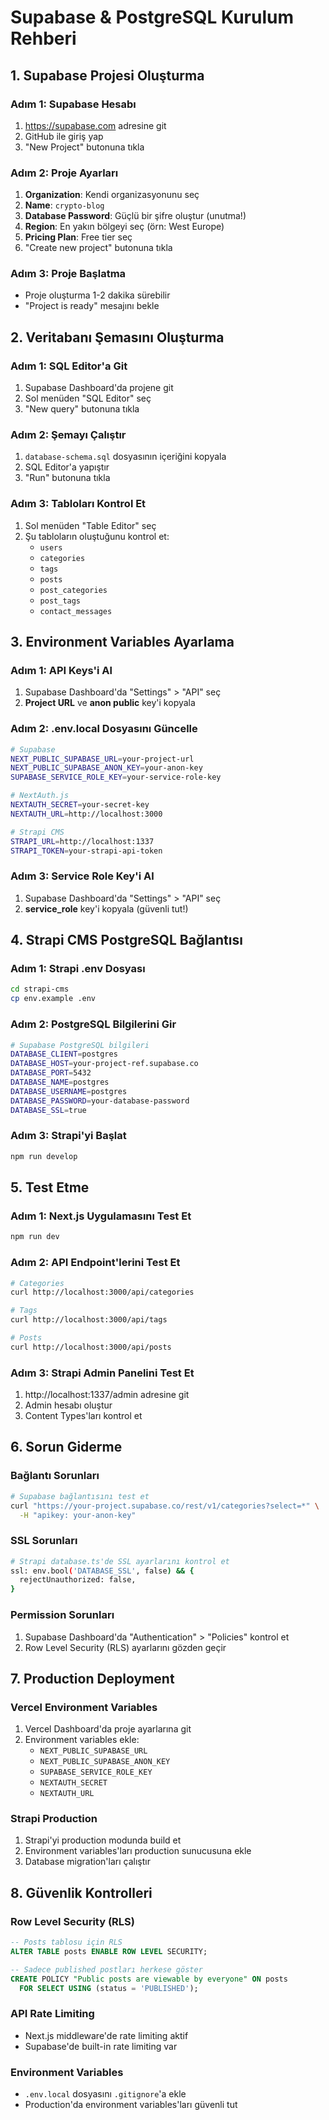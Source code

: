 # Supabase & PostgreSQL Kurulum Rehberi

## 1. Supabase Projesi Oluşturma

### Adım 1: Supabase Hesabı
1. https://supabase.com adresine git
2. GitHub ile giriş yap
3. "New Project" butonuna tıkla

### Adım 2: Proje Ayarları
1. **Organization**: Kendi organizasyonunu seç
2. **Name**: `crypto-blog`
3. **Database Password**: Güçlü bir şifre oluştur (unutma!)
4. **Region**: En yakın bölgeyi seç (örn: West Europe)
5. **Pricing Plan**: Free tier seç
6. "Create new project" butonuna tıkla

### Adım 3: Proje Başlatma
- Proje oluşturma 1-2 dakika sürebilir
- "Project is ready" mesajını bekle

## 2. Veritabanı Şemasını Oluşturma

### Adım 1: SQL Editor'a Git
1. Supabase Dashboard'da projene git
2. Sol menüden "SQL Editor" seç
3. "New query" butonuna tıkla

### Adım 2: Şemayı Çalıştır
1. `database-schema.sql` dosyasının içeriğini kopyala
2. SQL Editor'a yapıştır
3. "Run" butonuna tıkla

### Adım 3: Tabloları Kontrol Et
1. Sol menüden "Table Editor" seç
2. Şu tabloların oluştuğunu kontrol et:
   - `users`
   - `categories`
   - `tags`
   - `posts`
   - `post_categories`
   - `post_tags`
   - `contact_messages`

## 3. Environment Variables Ayarlama

### Adım 1: API Keys'i Al
1. Supabase Dashboard'da "Settings" > "API" seç
2. **Project URL** ve **anon public** key'i kopyala

### Adım 2: .env.local Dosyasını Güncelle
```bash
# Supabase
NEXT_PUBLIC_SUPABASE_URL=your-project-url
NEXT_PUBLIC_SUPABASE_ANON_KEY=your-anon-key
SUPABASE_SERVICE_ROLE_KEY=your-service-role-key

# NextAuth.js
NEXTAUTH_SECRET=your-secret-key
NEXTAUTH_URL=http://localhost:3000

# Strapi CMS
STRAPI_URL=http://localhost:1337
STRAPI_TOKEN=your-strapi-api-token
```

### Adım 3: Service Role Key'i Al
1. Supabase Dashboard'da "Settings" > "API" seç
2. **service_role** key'i kopyala (güvenli tut!)

## 4. Strapi CMS PostgreSQL Bağlantısı

### Adım 1: Strapi .env Dosyası
```bash
cd strapi-cms
cp env.example .env
```

### Adım 2: PostgreSQL Bilgilerini Gir
```bash
# Supabase PostgreSQL bilgileri
DATABASE_CLIENT=postgres
DATABASE_HOST=your-project-ref.supabase.co
DATABASE_PORT=5432
DATABASE_NAME=postgres
DATABASE_USERNAME=postgres
DATABASE_PASSWORD=your-database-password
DATABASE_SSL=true
```

### Adım 3: Strapi'yi Başlat
```bash
npm run develop
```

## 5. Test Etme

### Adım 1: Next.js Uygulamasını Test Et
```bash
npm run dev
```

### Adım 2: API Endpoint'lerini Test Et
```bash
# Categories
curl http://localhost:3000/api/categories

# Tags
curl http://localhost:3000/api/tags

# Posts
curl http://localhost:3000/api/posts
```

### Adım 3: Strapi Admin Panelini Test Et
1. http://localhost:1337/admin adresine git
2. Admin hesabı oluştur
3. Content Types'ları kontrol et

## 6. Sorun Giderme

### Bağlantı Sorunları
```bash
# Supabase bağlantısını test et
curl "https://your-project.supabase.co/rest/v1/categories?select=*" \
  -H "apikey: your-anon-key"
```

### SSL Sorunları
```bash
# Strapi database.ts'de SSL ayarlarını kontrol et
ssl: env.bool('DATABASE_SSL', false) && {
  rejectUnauthorized: false,
}
```

### Permission Sorunları
1. Supabase Dashboard'da "Authentication" > "Policies" kontrol et
2. Row Level Security (RLS) ayarlarını gözden geçir

## 7. Production Deployment

### Vercel Environment Variables
1. Vercel Dashboard'da proje ayarlarına git
2. Environment variables ekle:
   - `NEXT_PUBLIC_SUPABASE_URL`
   - `NEXT_PUBLIC_SUPABASE_ANON_KEY`
   - `SUPABASE_SERVICE_ROLE_KEY`
   - `NEXTAUTH_SECRET`
   - `NEXTAUTH_URL`

### Strapi Production
1. Strapi'yi production modunda build et
2. Environment variables'ları production sunucusuna ekle
3. Database migration'ları çalıştır

## 8. Güvenlik Kontrolleri

### Row Level Security (RLS)
```sql
-- Posts tablosu için RLS
ALTER TABLE posts ENABLE ROW LEVEL SECURITY;

-- Sadece published postları herkese göster
CREATE POLICY "Public posts are viewable by everyone" ON posts
  FOR SELECT USING (status = 'PUBLISHED');
```

### API Rate Limiting
- Next.js middleware'de rate limiting aktif
- Supabase'de built-in rate limiting var

### Environment Variables
- `.env.local` dosyasını `.gitignore`'a ekle
- Production'da environment variables'ları güvenli tut 